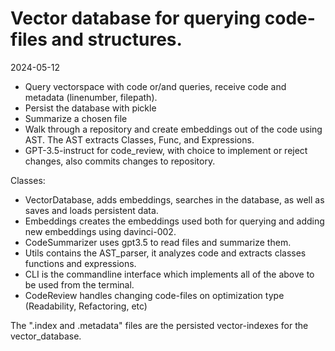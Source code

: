 # Vector database for querying code-files and structures.

2024-05-12
- Query vectorspace with code or/and queries, receive code and metadata (linenumber, filepath).
- Persist the database with pickle
- Summarize a chosen file
- Walk through a repository and create embeddings out of the code using AST. The AST extracts Classes, Func, and Expressions.
- GPT-3.5-instruct for code_review, with choice to implement or reject changes, also commits changes to repository.

Classes:
- VectorDatabase, adds embeddings, searches in the database, as well as saves and loads persistent data.
- Embeddings creates the embeddings used both for querying and adding new embeddings using davinci-002. 
- CodeSummarizer uses gpt3.5 to read files and summarize them. 
- Utils contains the AST_parser, it analyzes code and extracts classes functions and expressions. 
- CLI is the commandline interface which implements all of the above to be used from the terminal.
- CodeReview handles changing code-files on optimization type (Readability, Refactoring, etc)

The ".index and .metadata" files are the persisted vector-indexes for the vector_database. 

